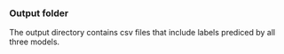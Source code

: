 ### Output folder

The output directory contains csv files that include labels prediced by all three models.
